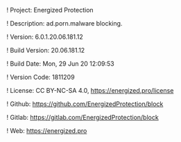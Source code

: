 ! Project: Energized Protection

! Description: ad.porn.malware blocking.

! Version: 6.0.1.20.06.181.12

! Build Version: 20.06.181.12

! Build Date: Mon, 29 Jun 20 12:09:53

! Version Code: 1811209

! License: CC BY-NC-SA 4.0, https://energized.pro/license

! Github: https://github.com/EnergizedProtection/block

! Gitlab: https://gitlab.com/EnergizedProtection/block


! Web: https://energized.pro
